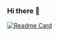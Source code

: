 ### Hi there 👋

[![Readme Card](https://github-readme-stats.vercel.app/api/pin/?username=RubenJTL&repo=github-readme-stats)](https://github.com/anuraghazra/github-readme-stats)

<!--
**RubenJTL/RubenJTL** is a ✨ _special_ ✨ repository because its `README.md` (this file) appears on your GitHub profile.

Here are some ideas to get you started:

- 🔭 I’m currently working on ...
- 🌱 I’m currently learning ...
- 👯 I’m looking to collaborate on ...
- 🤔 I’m looking for help with ...
- 💬 Ask me about ...
- 📫 How to reach me: ...
- 😄 Pronouns: ...
- ⚡ Fun fact: ...
-->
